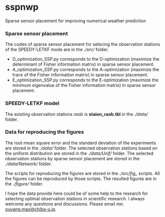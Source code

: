 # sspnwp
Sparse sensor placement for improving numerical weather prediction

### Sparse sensor placement

The codes of sparse sensor placement for selecing the observation stations of the SPEEDY-LETKF mode are in the *./src/* folder. 

- D_optimization_SSP.py corresponds to the D-optimization (maximize the determinant of Fisher information matrix) in sparse sensor placement.
- A_optimization_SSP.py corresponds to the A-optimization (maximize the trace of the Fisher information matrix) in sparse sensor placement.
- E_optimization_SSP.py corresponds to the E-optimization (maximize the minimum eigenvalue of the Fisher information matrix) in sparse sensor placement.

### SPEEDY-LETKF model

The existing observation stations *raob* is **staion_raob.tbl** in the *./data/* folder. 

### Data for reproducing the figures

The root mean square error and the standard deviation of the experiments are stored in the *./data/* folder.
The selected observation stations based on the uniform distribution are stored in the *./data/Unif/* folder.
The selected observation stations by sparse sensor placement are stored in the *./data/Network/* folder.

The scripts for reproducing the figures are stored in the *./src/fig_* scripts.
All the figures can be reproduced by those scripts.
The resulted figures are in the *./figure/* folder. 

I hope the data provide here could be of some help to the research for selecting optimal observation stations in scientific research. 
I always welcome any questions and discussions. Please email me: ouyang.mao@chiba-u.jp.
